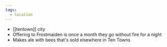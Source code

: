 ```yaml
---
tags:
  - location
---
```



* [[tentown]] city
* Offering to Frostmaiden is once a month they go without fire for a night
* Makes ale with bees that's sold elsewhere in Ten Towns

